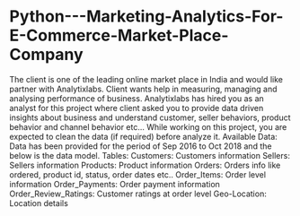 # Python---Marketing-Analytics-For-E-Commerce-Market-Place-Company
The client is one of the leading online market place in India and would like partner with Analytixlabs. 
Client wants help in measuring, managing and analysing performance of business.
Analytixlabs has hired you as an analyst for this project where client asked you to provide data 
driven insights about business and understand customer, seller behaviors, product behavior and 
channel behavior etc...
While working on this project, you are expected to clean the data (if required) before analyze it.
Available Data:
Data has been provided for the period of Sep 2016 to Oct 2018 and the below is the data model.
Tables:
Customers: Customers information
Sellers: Sellers information
Products: Product information
Orders: Orders info like ordered, product id, status, order dates etc..
Order_Items: Order level information
Order_Payments: Order payment information
Order_Review_Ratings: Customer ratings at order level
Geo-Location: Location details

